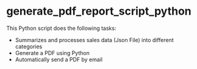 # generate_pdf_report_script_python

This Python script does the following tasks:

* Summarizes and processes sales data (Json File) into different categories
* Generate a PDF using Python
* Automatically send a PDF by email 
